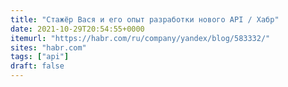 ```yaml
---
title: "Стажёр Вася и его опыт разработки нового API / Хабр"
date: 2021-10-29T20:54:55+0000
itemurl: "https://habr.com/ru/company/yandex/blog/583332/"
sites: "habr.com"
tags: ["api"]
draft: false
---
```

